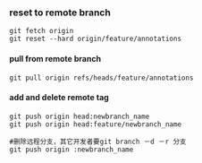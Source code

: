 ### reset to remote branch

```
git fetch origin
git reset --hard origin/feature/annotations
```


#### pull from remote branch

```
git pull origin refs/heads/feature/annotations

```


#### add and delete remote tag

```shell
git push origin head:newbranch_name 
git push origin head:feature/newbranch_name   

#删除远程分支，其它开发者要git branch －d －r 分支  
git push origin :newbranch_name  

```
